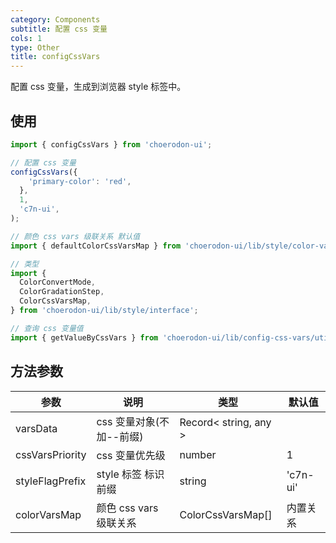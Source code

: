 ```yaml
---
category: Components
subtitle: 配置 css 变量
cols: 1
type: Other
title: configCssVars
---
```


配置 css 变量，生成到浏览器 style 标签中。

## 使用

```jsx
import { configCssVars } from 'choerodon-ui';

// 配置 css 变量
configCssVars({
    'primary-color': 'red',
  },
  1,
  'c7n-ui',
);

```

```jsx
// 颜色 css vars 级联关系 默认值
import { defaultColorCssVarsMap } from 'choerodon-ui/lib/style/color-vars-map';

// 类型
import {
  ColorConvertMode,
  ColorGradationStep,
  ColorCssVarsMap,
} from 'choerodon-ui/lib/style/interface';

// 查询 css 变量值
import { getValueByCssVars } from 'choerodon-ui/lib/config-css-vars/util';
```

## 方法参数

| 参数 | 说明 | 类型 | 默认值 |
| --- | --- | --- | --- |
| varsData | css 变量对象(不加--前缀) | Record< string, any > |  |
| cssVarsPriority | css 变量优先级 | number | 1 |
| styleFlagPrefix | style 标签 标识前缀 | string | 'c7n-ui' |
| colorVarsMap | 颜色 css vars 级联关系 | ColorCssVarsMap[] | 内置关系 |
